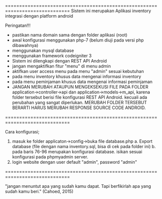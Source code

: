 =============================================================================
Sistem ini merupakan Aplikasi inventory integrasi dengan platform android

Peringatan!!!
- pastikan nama domain sama dengan folder aplikasi (root)
- awal konfigurasi menggunakan php-7 (belum diuji pada versi php dibawahnya)
- menggunakan mysql database
- menggunakan framework codeigniter 3
- Sistem ini dilengkapi dengan REST API Android
- jangan mengaktifkan fitur "menu" di menu admin
- aktifkan user access menu pada menu "admin" sesuai kebutuhan
- pada menu inventory khusus data mengenai informasi inventory
- pada menu peminjaman khusus data mengenai informasi peminjaman
- JANGAN MERUBAH ATAUPUN MENGEKSEKUSI FILE PADA FOLDER application->controller->api dan application->models->m_api, karena folder tersebut berisi file konfigurasi REST API Android. kecuali ada perubahan yang sangat diperlukan. MERUBAH FOLDER TERSEBUT BERARTI HARUS MERUBAH RESPONSE SOURCE CODE ANDROID.

=============================================================================

Cara konfigurasi;
1. masuk ke folder applicaton->config->buka file database.php
    a. Export database (file dengan nama inventory.sql, bisa di cek pada folder ini)
    b. pada baris 76-96 merupakan konfigurasi database. isikan sesuai konfigurasi pada phpmyadmin server.
2. login website dengan user default "admin", password "admin"

=============================================================================


"jangan menuntut apa yang sudah kamu dapat. Tapi berfikirlah apa yang sudah kamu beri." (Cahoed, 2015)